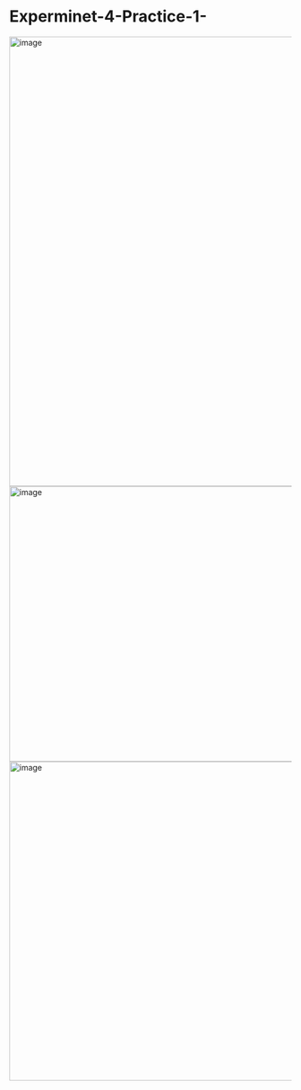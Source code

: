 
# Experminet-4-Practice-1-
<img width="536" height="802" alt="image" src="https://github.com/user-attachments/assets/4a84f414-3cda-40e9-bb73-42b59a14e890" />
<img width="630" height="491" alt="image" src="https://github.com/user-attachments/assets/9294d147-812b-460a-9261-458382673bb1" />
<img width="632" height="569" alt="image" src="https://github.com/user-attachments/assets/e09578f3-7ecc-47f5-92fd-3d52f9b7afca" />

